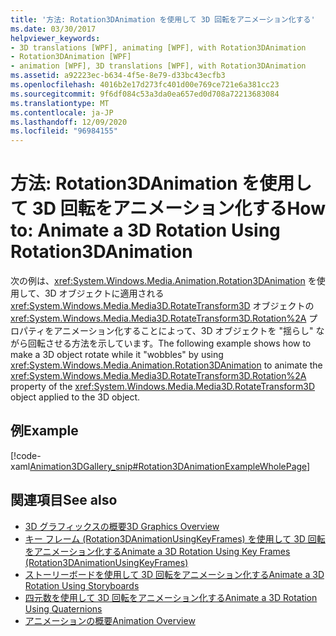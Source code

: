 ```yaml
---
title: '方法: Rotation3DAnimation を使用して 3D 回転をアニメーション化する'
ms.date: 03/30/2017
helpviewer_keywords:
- 3D translations [WPF], animating [WPF], with Rotation3DAnimation
- Rotation3DAnimation [WPF]
- animation [WPF], 3D translations [WPF], with Rotation3DAnimation
ms.assetid: a92223ec-b634-4f5e-8e79-d33bc43ecfb3
ms.openlocfilehash: 4016b2e17d273fc401d00e769ce721e6a381cc23
ms.sourcegitcommit: 9f6df084c53a3da0ea657ed0d708a72213683084
ms.translationtype: MT
ms.contentlocale: ja-JP
ms.lasthandoff: 12/09/2020
ms.locfileid: "96984155"
---
```

# <a name="how-to-animate-a-3d-rotation-using-rotation3danimation"></a><span data-ttu-id="ae6f8-102">方法: Rotation3DAnimation を使用して 3D 回転をアニメーション化する</span><span class="sxs-lookup"><span data-stu-id="ae6f8-102">How to: Animate a 3D Rotation Using Rotation3DAnimation</span></span>
<span data-ttu-id="ae6f8-103">次の例は、<xref:System.Windows.Media.Animation.Rotation3DAnimation> を使用して、3D オブジェクトに適用される <xref:System.Windows.Media.Media3D.RotateTransform3D> オブジェクトの <xref:System.Windows.Media.Media3D.RotateTransform3D.Rotation%2A> プロパティをアニメーション化することによって、3D オブジェクトを "揺らし" ながら回転させる方法を示しています。</span><span class="sxs-lookup"><span data-stu-id="ae6f8-103">The following example shows how to make a 3D object rotate while it "wobbles" by using <xref:System.Windows.Media.Animation.Rotation3DAnimation> to animate the <xref:System.Windows.Media.Media3D.RotateTransform3D.Rotation%2A> property of the <xref:System.Windows.Media.Media3D.RotateTransform3D> object applied to the 3D object.</span></span>  
  
## <a name="example"></a><span data-ttu-id="ae6f8-104">例</span><span class="sxs-lookup"><span data-stu-id="ae6f8-104">Example</span></span>  
 [!code-xaml[Animation3DGallery_snip#Rotation3DAnimationExampleWholePage](~/samples/snippets/csharp/VS_Snippets_Wpf/Animation3DGallery_snip/CS/Rotation3DAnimationExample.xaml#rotation3danimationexamplewholepage)]  
  
## <a name="see-also"></a><span data-ttu-id="ae6f8-105">関連項目</span><span class="sxs-lookup"><span data-stu-id="ae6f8-105">See also</span></span>

- [<span data-ttu-id="ae6f8-106">3D グラフィックスの概要</span><span class="sxs-lookup"><span data-stu-id="ae6f8-106">3D Graphics Overview</span></span>](3-d-graphics-overview.md)
- [<span data-ttu-id="ae6f8-107">キー フレーム (Rotation3DAnimationUsingKeyFrames) を使用して 3D 回転をアニメーション化する</span><span class="sxs-lookup"><span data-stu-id="ae6f8-107">Animate a 3D Rotation Using Key Frames (Rotation3DAnimationUsingKeyFrames)</span></span>](how-to-animate-a-3-d-rotation-using-key-frames.md)
- [<span data-ttu-id="ae6f8-108">ストーリーボードを使用して 3D 回転をアニメーション化する</span><span class="sxs-lookup"><span data-stu-id="ae6f8-108">Animate a 3D Rotation Using Storyboards</span></span>](how-to-animate-a-3-d-rotation-using-storyboards.md)
- [<span data-ttu-id="ae6f8-109">四元数を使用して 3D 回転をアニメーション化する</span><span class="sxs-lookup"><span data-stu-id="ae6f8-109">Animate a 3D Rotation Using Quaternions</span></span>](how-to-animate-a-3-d-rotation-using-quaternions.md)
- [<span data-ttu-id="ae6f8-110">アニメーションの概要</span><span class="sxs-lookup"><span data-stu-id="ae6f8-110">Animation Overview</span></span>](animation-overview.md)
